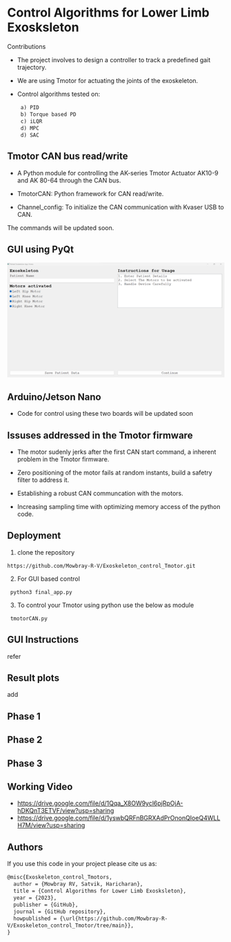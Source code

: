# Control Algorithms for Lower Limb Exosksleton
Contributions

* The project involves to design a controller to track a predefined gait trajectory. 

*  We are using Tmotor for actuating the joints of the exoskeleton.

*  Control algorithms tested on:
  
        a) PID
        b) Torque based PD
        c) iLQR
        d) MPC
        d) SAC
        


## Tmotor CAN bus read/write 

* A Python module for controlling the AK-series Tmotor Actuator AK10-9 and AK 80-64 through the CAN bus. 

* TmotorCAN: Python framework for CAN read/write.

* Channel_config: To initialize the CAN communication with Kvaser USB to CAN.

The commands will be updated soon.

## GUI using PyQt

![](https://github.com/Mowbray-R-V/Exoskeleton_control_Tmotor/blob/main/GUI.png)


## Arduino/Jetson Nano
*  Code for control using these two boards will be updated soon


## Issuses addressed in the Tmotor firmware

* The motor sudenly jerks after the first CAN start command, a inherent problem in the Tmotor firmware.
* Zero positioning of the motor fails at random instants, build a safetry filter to address it.

* Establishing a robust CAN communcation with the motors. 
* Increasing sampling time with optimizing memory access of the python code.



## Deployment

1. clone the repository
   
 ``` 
 https://github.com/Mowbray-R-V/Exoskeleton_control_Tmotor.git
 ```
2. For GUI based control

 ```
  python3 final_app.py 
 ```
3. To control your Tmotor using python use the below as module

 ```
  tmotorCAN.py
 ```
## GUI Instructions
refer


## Result plots
add

## Phase 1

## Phase 2

## Phase 3

 ## Working Video
 * https://drive.google.com/file/d/1Qqa_X8OW9ycl6pjRpOjA-hDKQnT3ETVF/view?usp=sharing
 * https://drive.google.com/file/d/1yswbQRFnBGRXAdPrOnonQIoeQ4WLLH7M/view?usp=sharing

## Authors

If you use this code in your project please cite us as:
```
@misc{Exoskeleton_control_Tmotors,
  author = {Mowbray RV, Satvik, Haricharan},
  title = {Control Algorithms for Lower Limb Exosksleton},
  year = {2023},
  publisher = {GitHub},
  journal = {GitHub repository},
  howpublished = {\url{https://github.com/Mowbray-R-V/Exoskeleton_control_Tmotor/tree/main}},
}

```
